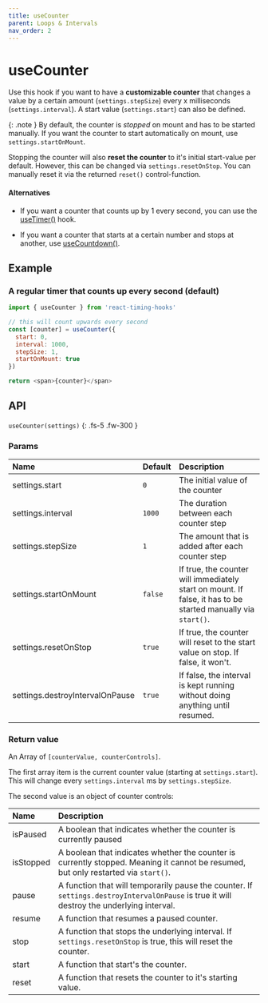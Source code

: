 ```yaml
---
title: useCounter
parent: Loops & Intervals
nav_order: 2
---
```


# useCounter

Use this hook if you want to have a **customizable counter** that changes a value by a 
certain amount (`settings.stepSize`) every x  milliseconds (`settings.interval`).
A start value (`settings.start`) can also be defined.

{: .note }
By default, the counter is _stopped_ on mount and has to be started manually. 
If you want the counter to start automatically on mount, use `settings.startOnMount`.

Stopping the counter will also **reset the counter** to it's initial start-value per default. 
However, this can be changed via `settings.resetOnStop`. You can manually reset it via the returned
`reset()` control-function.

#### Alternatives

- If you want a counter that counts up by 1 every second, you can use the 
[useTimer()](/react-timing-hooks/loops-and-intervals/useTimer.html) hook.

- If you want a counter that starts at a certain number and stops at another, use 
[useCountdown()](/react-timing-hooks/loops-and-intervals/useCountdown.html).

## Example

### A regular timer that counts up every second (default)

```javascript
import { useCounter } from 'react-timing-hooks'

// this will count upwards every second
const [counter] = useCounter({ 
  start: 0, 
  interval: 1000, 
  stepSize: 1,
  startOnMount: true
})

return <span>{counter}</span>
```

## API

`useCounter(settings)`
{: .fs-5 .fw-300 }

### Params

| Name                  | Default | Description                                                                                                  |
|:----------------------|:--------|:-------------------------------------------------------------------------------------------------------------|
| settings.start        | `0`     | The initial value of the counter                                                                             |
| settings.interval     | `1000`  | The duration between each counter step                                                                       |
| settings.stepSize     | `1`     | The amount that is added after each counter step                                                             |
| settings.startOnMount | `false` | If true, the counter will immediately start on mount. If false, it has to be started manually via `start()`. |
| settings.resetOnStop  | `true`  | If true, the counter will reset to the start value on stop. If false, it won't.                              |
| settings.destroyIntervalOnPause  | `true`  | If false, the interval is kept running without doing anything until resumed.                      |


### Return value

An Array of `[counterValue, counterControls]`.

The first array item is the current counter value (starting at `settings.start`). This will change every `settings.interval` ms by `settings.stepSize`.

The second value is an object of counter controls:

| Name      | Description                                                                                                                         |
|:----------|:------------------------------------------------------------------------------------------------------------------------------------|
| isPaused  | A boolean that indicates whether the counter is currently paused                                                                    |
| isStopped | A boolean that indicates whether the counter is currently stopped. Meaning it cannot be resumed, but only restarted via `start()`.  |
| pause     | A function that will temporarily pause the counter. If `settings.destroyIntervalOnPause` is true it will destroy the underlying interval.|
| resume    | A function that resumes a paused counter.                                                                                           |
| stop      | A function that stops the underlying interval. If `settings.resetOnStop` is true, this will reset the counter.                      |
| start     | A function that start's the counter.                                                                                                |
| reset     | A function that resets the counter to it's starting value.                                                                          |
